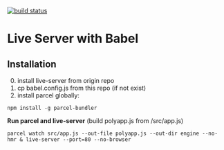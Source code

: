
[![build status](https://travis-ci.org/tapio/live-server.svg)](https://travis-ci.org/tapio/live-server)

Live Server with Babel
===========


Installation
------------

0. install live-server from origin repo
1. cp babel.config.js from this repo (if not exist) 
2. install parcel globally:
```
npm install -g parcel-bundler
```


**Run parcel and live-server** (build polyapp.js from /src/app.js)

	parcel watch src/app.js --out-file polyapp.js --out-dir engine --no-hmr & live-server --port=80 --no-browser


